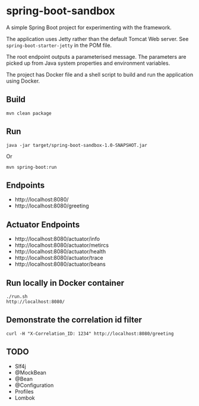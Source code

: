 spring-boot-sandbox
====

A simple Spring Boot project for experimenting with the framework.

The application uses Jetty rather than the default Tomcat Web server. See `spring-boot-starter-jetty` in the POM file.

The root endpoint outputs a parameterised message. The parameters are picked up from Java system properties and 
environment variables.

The project has Docker file and a shell script to build and run the application using Docker.

Build
----
```
mvn clean package
```

Run
----

```
java -jar target/spring-boot-sandbox-1.0-SNAPSHOT.jar
```

Or

```
mvn spring-boot:run
```

Endpoints
----
- http://localhost:8080/
- http://localhost:8080/greeting


Actuator Endpoints
----

- http://localhost:8080/actuator/info
- http://localhost:8080/actuator/metircs
- http://localhost:8080/actuator/health
- http://localhost:8080/actuator/trace
- http://localhost:8080/actuator/beans


Run locally in Docker container
----

```
./run.sh
http://localhost:8080/
```


Demonstrate the correlation id filter
----

```curl -H "X-Correlation_ID: 1234" http://localhost:8080/greeting```

TODO
----

- Slf4j
- @MockBean
- @Bean
- @Configuration
- Profiles
- Lombok



